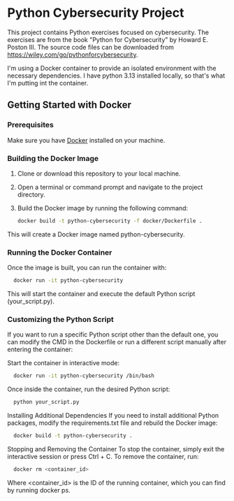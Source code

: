 # Python Cybersecurity Project

This project contains Python exercises focused on cybersecurity.
The exercises are from the book "Python for Cybersecurity" by Howard E. Poston III.
The source code files can be downloaded from https://wiley.com/go/pythonforcybersecurity.


I'm using a Docker container to provide an isolated environment with the necessary dependencies. I have python 3.13 installed locally, so that's what I'm putting int the container.

## Getting Started with Docker

### Prerequisites

Make sure you have [Docker](https://www.docker.com/get-started) installed on your machine.

### Building the Docker Image

1. Clone or download this repository to your local machine.

2. Open a terminal or command prompt and navigate to the project directory.

3. Build the Docker image by running the following command:

   ```bash
   docker build -t python-cybersecurity -f docker/Dockerfile .
   ```
This will create a Docker image named python-cybersecurity.

### Running the Docker Container
Once the image is built, you can run the container with:

```bash
  docker run -it python-cybersecurity
```
This will start the container and execute the default Python script (your_script.py).

### Customizing the Python Script
If you want to run a specific Python script other than the default one, you can modify the CMD in the Dockerfile or run a different script manually after entering the container:

Start the container in interactive mode:

```bash
  docker run -it python-cybersecurity /bin/bash
```
Once inside the container, run the desired Python script:

```bash
  python your_script.py
```
Installing Additional Dependencies
If you need to install additional Python packages, modify the requirements.txt file and rebuild the Docker image:

```bash
  docker build -t python-cybersecurity .
```
Stopping and Removing the Container
To stop the container, simply exit the interactive session or press Ctrl + C. To remove the container, run:

```bash
  docker rm <container_id>
```
Where <container_id> is the ID of the running container, which you can find by running docker ps.
